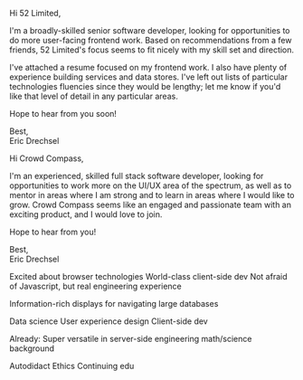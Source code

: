 Hi 52 Limited, 

I'm a broadly-skilled senior software developer, looking for opportunities to do more user-facing frontend work. Based on recommendations from a few friends, 52 Limited's focus seems to fit nicely with my skill set and direction.

I've attached a resume focused on my frontend work. I also have plenty of experience building services and data stores. I've left out lists of particular technologies fluencies since they would be lengthy; let me know if you'd like that level of detail in any particular areas.

Hope to hear from you soon!

Best,  
Eric Drechsel


Hi Crowd Compass, 

I'm an experienced, skilled full stack software developer, looking for opportunities to work more on the UI/UX area of the spectrum, as well as to mentor in areas where I am strong and to learn in areas where I would like to grow. Crowd Compass seems like an engaged and passionate team with an exciting product, and I would love to join.

Hope to hear from you!

Best,  
Eric Drechsel



Excited about browser technologies
World-class client-side dev
Not afraid of Javascript, but real engineering experience

Information-rich displays for navigating large databases

Data science
User experience design
Client-side dev

Already:
Super versatile in server-side engineering
math/science background

Autodidact
Ethics
Continuing edu




